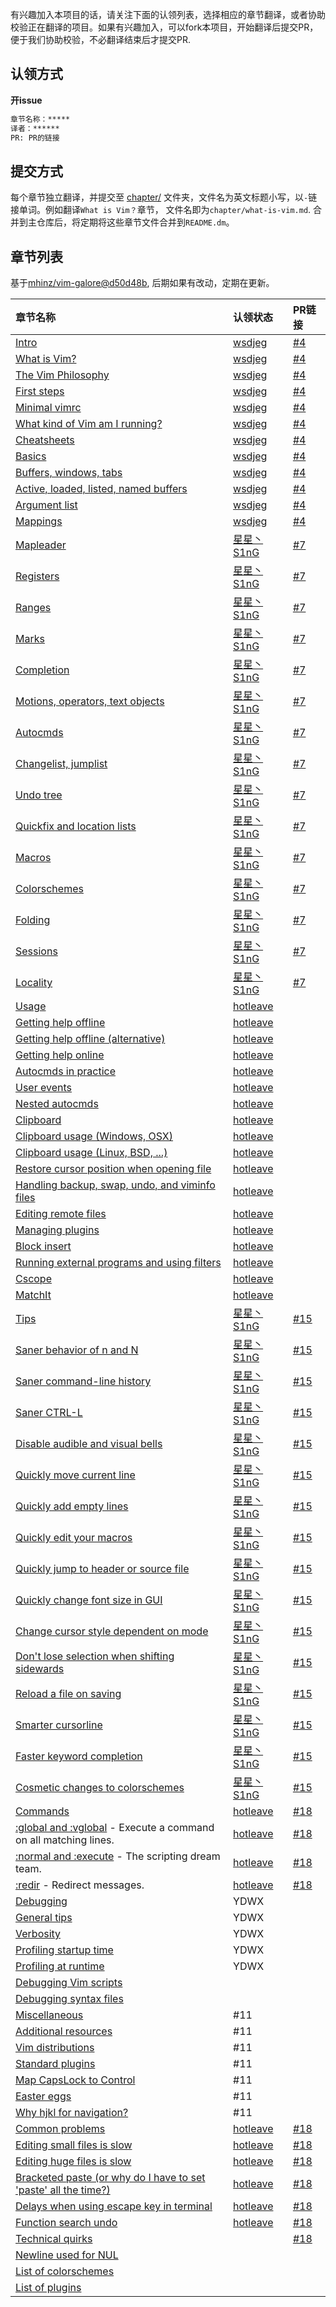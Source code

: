 有兴趣加入本项目的话，请关注下面的认领列表，选择相应的章节翻译，或者协助校验正在翻译的项目。如果有兴趣加入，可以fork本项目，开始翻译后提交PR，便于我们协助校验，不必翻译结束后才提交PR.

## 认领方式

**开issue**

```md
章节名称：*****
译者：******
PR: PR的链接
```

## 提交方式

每个章节独立翻译，并提交至 [chapter/](chapter/) 文件夹，文件名为英文标题小写，以`-`链接单词。例如翻译`What is Vim？`章节， 文件名即为`chapter/what-is-vim.md`. 合并到主仓库后，将定期将这些章节文件合并到`README.dm`。

## 章节列表

基于[mhinz/vim-galore@d50d48b](https://github.com/mhinz/vim-galore/tree/d50d48bce40bbbd99a0528a2893b00cf54a6f4b9), 后期如果有改动，定期在更新。

|章节名称|认领状态|PR链接|
|:------|:------|:------|
| [Intro](https://github.com/mhinz/vim-galore#intro) | [wsdjeg] | [#4] |
| [What is Vim?](https://github.com/mhinz/vim-galore#what-is-vim) | [wsdjeg] | [#4] |
| [The Vim Philosophy](https://github.com/mhinz/vim-galore#the-vim-philosophy) | [wsdjeg] | [#4] |
| [First steps](https://github.com/mhinz/vim-galore#first-steps) | [wsdjeg] | [#4] |
| [Minimal vimrc](https://github.com/mhinz/vim-galore#minimal-vimrc) | [wsdjeg] | [#4] |
| [What kind of Vim am I running?](https://github.com/mhinz/vim-galore#what-kind-of-vim-am-i-running) | [wsdjeg] | [#4] |
| [Cheatsheets](https://github.com/mhinz/vim-galore#cheatsheets) | [wsdjeg] | [#4] |
| [Basics](https://github.com/mhinz/vim-galore#basics-1) | [wsdjeg] | [#4] |
| [Buffers, windows, tabs](https://github.com/mhinz/vim-galore#buffers-windows-tabs) | [wsdjeg] | [#4] |
| [Active, loaded, listed, named buffers](https://github.com/mhinz/vim-galore#active-loaded-listed-named-buffers) | [wsdjeg] | [#4] |
| [Argument list](https://github.com/mhinz/vim-galore#argument-list) | [wsdjeg] | [#4] |
| [Mappings](https://github.com/mhinz/vim-galore#mappings) | [wsdjeg] | [#4] |
| [Mapleader](https://github.com/mhinz/vim-galore#mapleader) | [星星丶S1nG] | [#7] |
| [Registers](https://github.com/mhinz/vim-galore#registers) | [星星丶S1nG] | [#7] |
| [Ranges](https://github.com/mhinz/vim-galore#ranges) | [星星丶S1nG] | [#7] |
| [Marks](https://github.com/mhinz/vim-galore#marks) | [星星丶S1nG] | [#7] |
| [Completion](https://github.com/mhinz/vim-galore#completion) | [星星丶S1nG] | [#7] |
| [Motions, operators, text objects](https://github.com/mhinz/vim-galore#motions-operators-text-objects) | [星星丶S1nG] | [#7] |
| [Autocmds](https://github.com/mhinz/vim-galore#autocmds) | [星星丶S1nG] | [#7] |
| [Changelist, jumplist](https://github.com/mhinz/vim-galore#changelist-jumplist) | [星星丶S1nG] | [#7] |
| [Undo tree](https://github.com/mhinz/vim-galore#undo-tree) | [星星丶S1nG] | [#7] |
| [Quickfix and location lists](https://github.com/mhinz/vim-galore#quickfix-and-location-lists) | [星星丶S1nG] | [#7] |
| [Macros](https://github.com/mhinz/vim-galore#macros) | [星星丶S1nG] | [#7] |
| [Colorschemes](https://github.com/mhinz/vim-galore#colorschemes) | [星星丶S1nG] | [#7] |
| [Folding](https://github.com/mhinz/vim-galore#folding) | [星星丶S1nG] | [#7] |
| [Sessions](https://github.com/mhinz/vim-galore#sessions) | [星星丶S1nG] | [#7] |
| [Locality](https://github.com/mhinz/vim-galore#locality) | [星星丶S1nG] | [#7] |
| [Usage](https://github.com/mhinz/vim-galore#usage-1) | [hotleave] | |
| [Getting help offline](https://github.com/mhinz/vim-galore#getting-help-offline) | [hotleave] | |
| [Getting help offline (alternative)](https://github.com/mhinz/vim-galore#getting-help-offline-alternative) | [hotleave] | |
| [Getting help online](https://github.com/mhinz/vim-galore#getting-help-online) | [hotleave] | |
| [Autocmds in practice](https://github.com/mhinz/vim-galore#autocmds-in-practice) | [hotleave] | |
| [User events](https://github.com/mhinz/vim-galore#user-events) | [hotleave] | |
| [Nested autocmds](https://github.com/mhinz/vim-galore#nested-autocmds) | [hotleave] | |
| [Clipboard](https://github.com/mhinz/vim-galore#clipboard) | [hotleave] | |
| [Clipboard usage (Windows, OSX)](https://github.com/mhinz/vim-galore#clipboard-usage-windows-osx) | [hotleave] | |
| [Clipboard usage (Linux, BSD, ...)](https://github.com/mhinz/vim-galore#clipboard-usage-linux-bsd-) | [hotleave] | |
| [Restore cursor position when opening file](https://github.com/mhinz/vim-galore#restore-cursor-position-when-opening-file) | [hotleave] | |
| [Handling backup, swap, undo, and viminfo files](https://github.com/mhinz/vim-galore#handling-backup-swap-undo-and-viminfo-files) | [hotleave] | |
| [Editing remote files](https://github.com/mhinz/vim-galore#editing-remote-files) | [hotleave] | |
| [Managing plugins](https://github.com/mhinz/vim-galore#managing-plugins) | [hotleave] | |
| [Block insert](https://github.com/mhinz/vim-galore#block-insert) | [hotleave] | |
| [Running external programs and using filters](https://github.com/mhinz/vim-galore#running-external-programs-and-using-filters) | [hotleave] | |
| [Cscope](https://github.com/mhinz/vim-galore#cscope) | [hotleave] | |
| [MatchIt](https://github.com/mhinz/vim-galore#matchit) | [hotleave] | |
| [Tips](https://github.com/mhinz/vim-galore#tips-1) | [星星丶S1nG] | [#15] |
| [Saner behavior of n and N](https://github.com/mhinz/vim-galore#saner-behavior-of-n-and-n) | [星星丶S1nG] | [#15] |
| [Saner command-line history](https://github.com/mhinz/vim-galore#saner-command-line-history) | [星星丶S1nG] | [#15] |
| [Saner CTRL-L](https://github.com/mhinz/vim-galore#saner-ctrl-l) | [星星丶S1nG] | [#15] |
| [Disable audible and visual bells](https://github.com/mhinz/vim-galore#disable-audible-and-visual-bells) | [星星丶S1nG] | [#15] |
| [Quickly move current line](https://github.com/mhinz/vim-galore#quickly-move-current-line) | [星星丶S1nG] | [#15] |
| [Quickly add empty lines](https://github.com/mhinz/vim-galore#quickly-add-empty-lines) | [星星丶S1nG] | [#15] |
| [Quickly edit your macros](https://github.com/mhinz/vim-galore#quickly-edit-your-macros) | [星星丶S1nG] | [#15] |
| [Quickly jump to header or source file](https://github.com/mhinz/vim-galore#quickly-jump-to-header-or-source-file) | [星星丶S1nG] | [#15] |
| [Quickly change font size in GUI](https://github.com/mhinz/vim-galore#quickly-change-font-size-in-gui) | [星星丶S1nG] | [#15] |
| [Change cursor style dependent on mode](https://github.com/mhinz/vim-galore#change-cursor-style-dependent-on-mode) | [星星丶S1nG] | [#15] |
| [Don't lose selection when shifting sidewards](https://github.com/mhinz/vim-galore#dont-lose-selection-when-shifting-sidewards) | [星星丶S1nG] | [#15] |
| [Reload a file on saving](https://github.com/mhinz/vim-galore#reload-a-file-on-saving) | [星星丶S1nG] | [#15] |
| [Smarter cursorline](https://github.com/mhinz/vim-galore#smarter-cursorline) | [星星丶S1nG] | [#15] |
| [Faster keyword completion](https://github.com/mhinz/vim-galore#faster-keyword-completion) | [星星丶S1nG] | [#15] |
| [Cosmetic changes to colorschemes](https://github.com/mhinz/vim-galore#cosmetic-changes-to-colorschemes) | [星星丶S1nG] | [#15] |
| [Commands](https://github.com/mhinz/vim-galore#commands-1) | [hotleave] | [#18] |
| [:global and :vglobal](https://github.com/mhinz/vim-galore#global-and-vglobal) - Execute a command on all matching lines. | [hotleave] | [#18] |
| [:normal and :execute](https://github.com/mhinz/vim-galore#normal-and-execute) - The scripting dream team. | [hotleave] | [#18] |
| [:redir](https://github.com/mhinz/vim-galore#redir) - Redirect messages. | [hotleave] | [#18] |
| [Debugging](https://github.com/mhinz/vim-galore#debugging-1) | YDWX | |
| [General tips](https://github.com/mhinz/vim-galore#general-tips) | YDWX | |
| [Verbosity](https://github.com/mhinz/vim-galore#verbosity) | YDWX | |
| [Profiling startup time](https://github.com/mhinz/vim-galore#profiling-startup-time) | YDWX | |
| [Profiling at runtime](https://github.com/mhinz/vim-galore#profiling-at-runtime) | YDWX | |
| [Debugging Vim scripts](https://github.com/mhinz/vim-galore#debugging-vim-scripts) | | |
| [Debugging syntax files](https://github.com/mhinz/vim-galore#debugging-syntax-files) | | |
| [Miscellaneous](https://github.com/mhinz/vim-galore#miscellaneous-1) | #11 | |
| [Additional resources](https://github.com/mhinz/vim-galore#additional-resources) | #11 | |
| [Vim distributions](https://github.com/mhinz/vim-galore#vim-distributions) | #11 | |
| [Standard plugins](https://github.com/mhinz/vim-galore#standard-plugins) | #11 | |
| [Map CapsLock to Control](https://github.com/mhinz/vim-galore#map-capslock-to-control) | #11 | |
| [Easter eggs](https://github.com/mhinz/vim-galore#easter-eggs) | #11 | |
| [Why hjkl for navigation?](https://github.com/mhinz/vim-galore#why-hjkl-for-navigation) | #11 | |
| [Common problems](https://github.com/mhinz/vim-galore#common-problems-1) | [hotleave] | [#18] |
| [Editing small files is slow](https://github.com/mhinz/vim-galore#editing-small-files-is-slow) | [hotleave] | [#18] |
| [Editing huge files is slow](https://github.com/mhinz/vim-galore#editing-huge-files-is-slow) | [hotleave] | [#18] |
| [Bracketed paste (or why do I have to set 'paste' all the time?)](https://github.com/mhinz/vim-galore#bracketed-paste-or-why-do-i-have-to-set-paste-all-the-time) | [hotleave] | [#18] |
| [Delays when using escape key in terminal](https://github.com/mhinz/vim-galore#delays-when-using-escape-key-in-terminal) | [hotleave] | [#18] |
| [Function search undo](https://github.com/mhinz/vim-galore#function-search-undo) | [hotleave] | [#18] |
| [Technical quirks](https://github.com/mhinz/vim-galore#technical-quirks-1) | | [#18] |
| [Newline used for NUL](https://github.com/mhinz/vim-galore#newline-used-for-nul) | | |
| [List of colorschemes](https://github.com/mhinz/vim-galore#list-of-colorschemes-1) | | |
| [List of plugins](https://github.com/mhinz/vim-galorecontents/plugins.md) | | |


<!-- plublic links for prs -->
[#4]: https://github.com/wsdjeg/vim-galore-zh_cn/pull/4
[#7]: https://github.com/wsdjeg/vim-galore-zh_cn/pull/7
[#15]: https://github.com/wsdjeg/vim-galore-zh_cn/pull/15
[#18]: https://github.com/wsdjeg/vim-galore-zh_cn/pull/18

<!-- plublic links for users -->
[wsdjeg]: https://github.com/wsdjeg
[星星丶S1nG]: https://github.com/S1ngS1ng
[Hotleave]: https://github.com/hotleave

